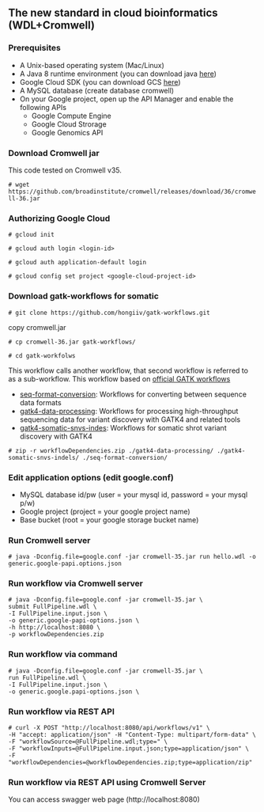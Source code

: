 ## The new standard in cloud bioinformatics (WDL+Cromwell)

### Prerequisites

* A Unix-based operating system (Mac/Linux)
* A Java 8 runtime environment (you can download java [here](http://www.oracle.com/technetwork/java/javase/downloads/jdk8-downloads-2133151.html))
* Google Cloud SDK (you can download GCS [here](https://cloud.google.com/sdk/install))
* A MySQL database (create database cromwell)
* On your Google project, open up the API Manager and enable the following APIs
  * Google Compute Engine
  * Google Cloud Strorage
  * Google Genomics API
  
### Download Cromwell jar

This code tested on Cromwell v35.

`# wget https://github.com/broadinstitute/cromwell/releases/download/36/cromwell-36.jar`

### Authorizing Google Cloud

`# gcloud init`

`# gcloud auth login <login-id>`

`# gcloud auth application-default login`

`# gcloud config set project <google-cloud-project-id>`


### Download gatk-workflows for somatic

`# git clone https://github.com/hongiiv/gatk-workflows.git`

copy cromwell.jar

`# cp cromwell-36.jar gatk-workflows/`

`# cd gatk-workfolws`

This workflow calls another workflow, that second workflow is referred to as a sub-workflow. This workflow based on [official GATK workflows](https://github.com/gatk-workflows/)

* [seq-format-conversion](https://github.com/gatk-workflows/seq-format-conversion): Workflows for converting between sequence data formats
* [gatk4-data-processing](https://github.com/gatk-workflows/gatk4-data-processing): Workflows for processing high-throughput sequencing data for variant discovery with GATK4 and related tools
* [gatk4-somatic-snvs-indes](https://github.com/gatk-workflows/gatk4-somatic-snvs-indels): Workflows for somatic shrot variant discovery with GATK4

`# zip -r workflowDependencies.zip ./gatk4-data-processing/ ./gatk4-somatic-snvs-indels/ ./seq-format-conversion/`


### Edit application options (edit google.conf)
* MySQL database id/pw (user = your mysql id, password = your mysql p/w)
* Google project (project = your google project name)
* Base bucket (root = your google storage bucket name)

### Run Cromwell server

`# java -Dconfig.file=google.conf -jar cromwell-35.jar run hello.wdl -o generic.google-papi.options.json`

### Run workflow via Cromwell server

	# java -Dconfig.file=google.conf -jar cromwell-35.jar \
	submit FullPipeline.wdl \
	-I FullPipeline.input.json \
	-o generic.google-papi-options.json \
	-h http://localhost:8080 \
	-p workflowDependencies.zip

### Run workflow via command
	# java -Dconfig.file=google.conf -jar cromwell-35.jar \
	run FullPipeline.wdl \
	-I FullPipeline.input.json \
	-o generic.google.papi-options.json \ 
	
### Run workflow via REST API
	# curl -X POST "http://localhost:8080/api/workflows/v1" \
	-H "accept: application/json" -H "Content-Type: multipart/form-data" \
	-F "workflowSource=@FullPipeline.wdl;type=" \
	-F "workflowInputs=@FullPipeline.input.json;type=application/json" \
	-F "workflowDependencies=@workflowDependencies.zip;type=application/zip"

### Run workflow via REST API using Cromwell Server

You can access swagger web page (http://localhost:8080)

